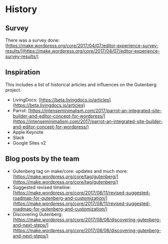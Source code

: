 # History

## Survey
There was a survey done: [https://make.wordpress.org/core/2017/04/07/editor-experience-survey-results/](https://make.wordpress.org/core/2017/04/07/editor-experience-survey-results/)

## Inspiration
This includes a list of historical articles and influences on the Gutenberg project.

- LivingDocs: [https://beta.livingdocs.io/articles](https://beta.livingdocs.io/articles)
- Parrot: [https://intenseminimalism.com/2017/parrot-an-integrated-site-builder-and-editor-concept-for-wordpress/](https://intenseminimalism.com/2017/parrot-an-integrated-site-builder-and-editor-concept-for-wordpress/)
- Apple Keynote
- Slack
- Google Sites v2

## Blog posts by the team

- Gutenberg tag on make/core: updates and much more: [https://make.wordpress.org/core/tag/gutenberg/](https://make.wordpress.org/core/tag/gutenberg/)
- Suggested revised timeline: [https://make.wordpress.org/core/2017/08/11/revised-suggested-roadmap-for-gutenberg-and-customization/](https://make.wordpress.org/core/2017/08/11/revised-suggested-roadmap-for-gutenberg-and-customization/)
- Discovering Gutenberg: [https://make.wordpress.org/core/2017/08/08/discovering-gutenberg-and-next-steps/](https://make.wordpress.org/core/2017/08/08/discovering-gutenberg-and-next-steps/)
